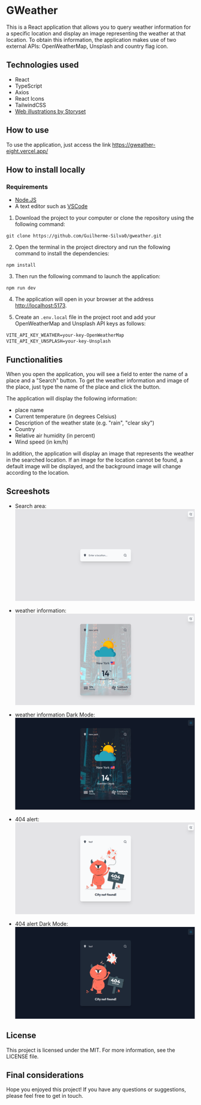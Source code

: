 # GWeather

This is a React application that allows you to query weather information for a specific location and display an image representing the weather at that location. To obtain this information, the application makes use of two external APIs: OpenWeatherMap, Unsplash and country flag icon.

## Technologies used

- React
- TypeScript
- Axios
- React Icons
- TailwindCSS
- <a href="https://storyset.com/web">Web illustrations by Storyset</a>

## How to use

To use the application, just access the link https://gweather-eight.vercel.app/

## How to install locally

### Requirements

- <a href="https://nodejs.org/">Node.JS</a>
- A text editor such as <a href="https://code.visualstudio.com/">VSCode</a>

1. Download the project to your computer or clone the repository using the following command:

```Shell
git clone https://github.com/Guilherme-Silva0/gweather.git
```

2. Open the terminal in the project directory and run the following command to install the dependencies:

```Shell
npm install
```

3. Then run the following command to launch the application:

```Shell
npm run dev
```

4. The application will open in your browser at the address [http://localhost:5173](http://localhost:5173).

5. Create an `.env.local` file in the project root and add your OpenWeatherMap and Unsplash API keys as follows:

```.env
VITE_API_KEY_WEATHER=your-key-OpenWeatherMap
VITE_API_KEY_UNSPLASH=your-key-Unsplash
```

## Functionalities

When you open the application, you will see a field to enter the name of a place and a "Search" button. To get the weather information and image of the place, just type the name of the place and click the button.

The application will display the following information:

- place name
- Current temperature (in degrees Celsius)
- Description of the weather state (e.g. "rain", "clear sky")
- Country
- Relative air humidity (in percent)
- Wind speed (in km/h)

In addition, the application will display an image that represents the weather in the searched location. If an image for the location cannot be found, a default image will be displayed, and the background image will change according to the location.

## Screeshots

- Search area:
  ![Search area](./public/screenshot1.png)

- weather information:
  ![weather information](./public/screenshot2.png)

- weather information Dark Mode:
  ![weather information Dark Mode](./public/screenshot3.png)

- 404 alert:
  ![404 alert](./public/screenshot4.png)

- 404 alert Dark Mode:
  ![404 alert Dark Mode](./public/screenshot5.png)

## License

This project is licensed under the MIT. For more information, see the LICENSE file.

## Final considerations

Hope you enjoyed this project! If you have any questions or suggestions, please feel free to get in touch.
